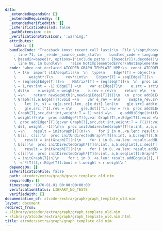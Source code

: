```yaml
---
data:
  _extendedDependsOn: []
  _extendedRequiredBy: []
  _extendedVerifiedWith: []
  _isVerificationFailed: false
  _pathExtension: nim
  _verificationStatusIcon: ':warning:'
  attributes:
    links: []
  bundledCode: "Traceback (most recent call last):\n  File \"/opt/hostedtoolcache/Python/3.9.6/x64/lib/python3.9/site-packages/onlinejudge_verify/documentation/build.py\"\
    , line 71, in _render_source_code_stat\n    bundled_code = language.bundle(stat.path,\
    \ basedir=basedir, options={'include_paths': [basedir]}).decode()\n  File \"/opt/hostedtoolcache/Python/3.9.6/x64/lib/python3.9/site-packages/onlinejudge_verify/languages/nim.py\"\
    , line 86, in bundle\n    raise NotImplementedError\nNotImplementedError\n"
  code: "when not declared ATCODER_GRAPH_TEMPLATE_HPP:\n  const ATCODER_GRAPH_TEMPLATE_HPP*\
    \ = 1\n  import std/sequtils\n  \n  type\n    Edge*[T] = object\n      src*,dst*:int\n\
    \      weight*:T\n      rev*:int\n    Edges*[T] = seq[Edge[T]]\n    Graph*[T]\
    \ = seq[seq[Edge[T]]]\n    Matrix*[T] = seq[seq[T]]\n  \n  proc initEdge*[T](src,dst:int,weight:T\
    \ = 1,rev:int = -1):Edge[T] =\n    var e:Edge[T]\n    e.src = src\n    e.dst =\
    \ dst\n    e.weight = weight\n    e.rev = rev\n    return e\n  \n  proc initGraph*[T](n:int):Graph[T]\
    \ =\n    return newSeqWith(n,newSeq[Edge[T]]())\n  \n  proc addBiEdge*[T](g:var\
    \ Graph[T],e:Edge[T]):void =\n    var e_rev = e\n    swap(e_rev.src, e_rev.dst)\n\
    \    let (r, s) = (g[e.src].len, g[e.dst].len)\n    g[e.src].add(e)\n    g[e.dst].add(e_rev)\n\
    \    g[e.src][^1].rev = s\n    g[e.dst][^1].rev = r\n  proc addBiEdge*[T](g:var\
    \ Graph[T],src,dst:int,weight:T = 1):void =\n    g.addBiEdge(initEdge(src, dst,\
    \ weight))\n\n  proc addEdge*[T](g:var Graph[T],e:Edge[T]):void =\n    g[e.src].add(e)\n\
    \  proc addEdge*[T](g:var Graph[T],src,dst:int,weight:T = T(1)):void =\n    g.addEdge(initEdge(src,\
    \ dst, weight, -1))\n\n  proc initUndirectedGraph*[T](n:int, a,b,c:seq[T]):Graph[T]\
    \ =\n    result = initGraph[T](n)\n    for i in 0..<a.len: result.addBiEdge(a[i],\
    \ b[i], c[i])\n  proc initUndirectedGraph*[T](n:int, a,b:seq[T]):Graph[T] =\n\
    \    result = initGraph[T](n)\n    for i in 0..<a.len: result.addBiEdge(a[i],\
    \ b[i])\n  proc initDirectedGraph*[T](n:int, a,b:seq[int],c:seq[T]):Graph[T] =\n\
    \    result = initGraph[T](n)\n    for i in 0..<a.len: result.addEdge(a[i], b[i],\
    \ c[i])\n  proc initDirectedGraph*[T](n:int, a,b:seq[int]):Graph[T] =\n    result\
    \ = initGraph[T](n)\n    for i in 0..<a.len: result.addEdge(a[i], b[i])\n\n  proc\
    \ `<`*[T](l,r:Edge[T]):bool = l.weight < r.weight\n"
  dependsOn: []
  isVerificationFile: false
  path: atcoder/extra/graph/graph_template_old.nim
  requiredBy: []
  timestamp: '1970-01-01 00:00:00+00:00'
  verificationStatus: LIBRARY_NO_TESTS
  verifiedWith: []
documentation_of: atcoder/extra/graph/graph_template_old.nim
layout: document
redirect_from:
- /library/atcoder/extra/graph/graph_template_old.nim
- /library/atcoder/extra/graph/graph_template_old.nim.html
title: atcoder/extra/graph/graph_template_old.nim
---
```

